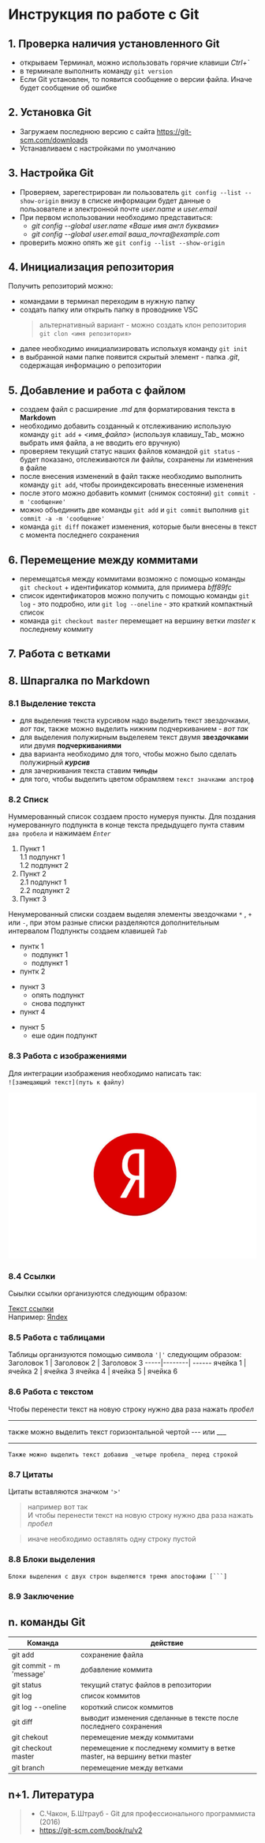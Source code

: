 # Инструкция по работе с Git 
## 1. Проверка наличия установленного Git
* открываем Терминал, можно использовать горячие клавиши *Ctrl+`*
* в терминале выполнить команду `git version`
* Если Git установлен, то появится сообщение о версии файла. Иначе будет сообщение об ошибке

## 2. Установка Git
* Загружаем последнюю версию с сайта https://git-scm.com/downloads
* Устанавливаем с настройками по умолчанию 

## 3. Настройка Git
* Проверяем, зарегестрирован ли пользователь `git config --list --show-origin` внизу в списке информации будет данные о пользователе и электронной почте _user.name_ и _user.email_
* При первом использовании необходимо представиться:
    + _git config --global user.name «Ваше имя англ буквами»_
    + _git config --global user.email ваша_почта@example.com_
* проверить можно опять же `git config --list --show-origin`

## 4. Инициализация репозитория
Получить репозиторий можно:
* командами в терминал переходим в нужную папку
* создать папку или открыть папку в проводнике VSC
    > альтернативный вариант - можно создать клон репозитория `git clon <имя репозитория>`  
* далее необходимо инициализировать испольхуя команду `git init`
* в выбранной нами папке появится скрытый элемент - папка *.git*, содержащая информацию о репозитории

## 5. Добавление и работа с файлом
* создаем файл с расширение _.md_ для форматирования текста в **Markdown**
* необходимо добавить созданный к отслеживанию использую команду `git add` + _<имя_файла>_ (используя клавишу_Tab_ можно выбрать имя файла, а не вводить его вручную)
* проверяем текущий статус наших файлов командой `git status` - будет показано, отслеживаются ли файлы, сохранены ли изменения в файле
* после внесения изменений в файл также необходимо выполнить команду `git add`, чтобы проиндексировать внесенные изменения 
* после этого можно добавить коммит (снимок состояни) `git commit -m 'сообщение'` 
* можно объединить две команды `git add` и `git commit` выполнив `git commit -a -m 'сообщение'`
* команда `git diff` покажет изменения, которые были внесены в текст с момента последнего сохранения

## 6. Перемещение между коммитами
* перемещатсья между коммитами возможно с помощью команды `git checkout` + идентификатор коммита, для приимера _bff89fc_
* список идентификаторов можно получить с помощью команды `git log` - это подробно, или `git log --oneline` - это краткий компактный список
* команда `git checkout master` перемещает на вершину ветки _master_ к последнему коммиту


## 7. Работа с ветками


## 8. Шпаргалка по Markdown
### 8.1 Выделение текста
+ для выделения текста курсивом надо выделить текст звездочками, *вот так*, также можно выделить нижним подчеркиванием - _вот так_  
+ для выделения полужирным выделеяем текст двумя **звездочками** или двумя __подчеркиваниями__
+ два варианта необходимо для того, чтобы можно было сделать полужирный __*курсив*__ 
+ для зачеркивания текста ставим ~~тильды~~
+ для того, чтобы выделить цветом обрамляем `текст значками апстроф`

### 8.2 Списк
Нуммерованный список создаем просто нумеруя пункты. Для поздания нумерованнуго подпункта в конце текста предыдущего пунта ставим `два пробела` и нажимаем _`Enter`_
1. Пункт 1  
1.1 подпункт 1  
1.2 подпункт 2
2. Пункт 2  
2.1 подпункт 1  
2.2 подпункт 2
3. Пункт 3

Ненумерованный списки создаем выделяя элементы звездочками `*` , `+` или `-`, при этом разные списки разделяются дополнительным интервалом
Подпункты создаем клавишей _`Tab`_
- пунтк 1
    - подпункт 1
    - подпункт 1
- пунтк 2
* пункт 3
    * опять подпункт
    * снова подпункт 
* пункт 4
+ пункт 5 
    + еше один подпункт 

### 8.3 Работа с изображениями

Для интеграции изображения необходимо написать так:  
`![замещающий текст](путь к файлу)`

![Это Яндекс](Yandex.jpg)

### 8.4 Ссылки
Сыылки ссылки организуются следующим образом:

[Текст ссылки](URL_ссылки)  
Например:
[Яndex](https://yandex.ru)



### 8.5 Работа с таблицами
Таблицы организуются помощью символа `'|'` cледующим образом:  
Заголовок 1 | Заголовок 2 | Заголовок 3
-----|--------| ------
ячейка 1 | ячейка 2 | ячейка 3 
ячейка 4 | ячейка 5 | ячейка 6 

### 8.6 Работа с текстом 

Чтобы перенести текст на новую строку нужно два раза нажать _пробел_ 

---
также можно выделить текст горизонтальной чертой --- или ___

____

    Также можно выделить текст добавив _четыре пробела_ перед строкой  

    
### 8.7 Цитаты
Цитаты вставляются значком `'>'`
> например вот так  
> И чтобы перенести текст на новую строку нужно два раза нажать _пробел_ 

> иначе необходимо оставлять одну строку пустой

### 8.8 Блоки выделения
```
Блоки выделения с двух строн выделяются тремя апостофами [```]
```
### 8.9 Заключение 

## n. команды Git

 Команда | действие 
 --------|--------- 
git add | сохранение файла
git commit - m 'message' | добавление коммита
git status | текущий статус файлов в репозитории
git log | список коммитов
git log --oneline | короткий список коммитов
git diff | выводит изменения сделанные в тексте после последнего сохранения
git chekout | перемещение между коммитами
git checkout master | перемещение к последнему коммиту в ветке master, на вершину ветки master
git branch | перемещение между ветками

## n+1. Литература 

> - С.Чакон, Б.Штрауб - Git для профессионального программиста (2016)  
> - https://git-scm.com/book/ru/v2